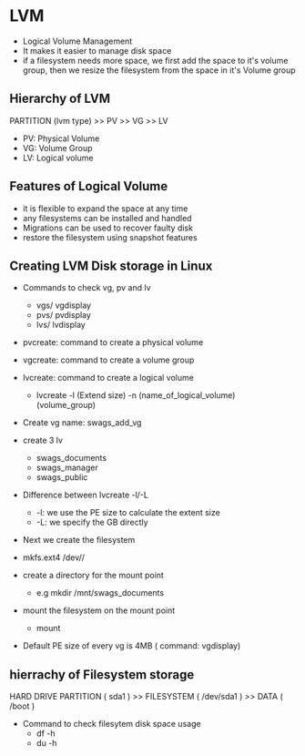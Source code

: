 # LVM 

- Logical Volume Management
- It makes it easier to manage disk space 
- if a filesystem needs more space, we first add the space to it's volume group, then we resize the filesystem from the space in it's Volume group 

## Hierarchy of LVM 

PARTITION (lvm type) >> PV >> VG >> LV 

- PV: Physical Volume
- VG: Volume Group
- LV: Logical volume

## Features of Logical Volume

- it is flexible to expand the space at any time
- any filesystems can be installed and handled
- Migrations can be used to recover faulty disk
- restore the filesystem using snapshot features

## Creating LVM Disk storage in Linux

- Commands to check vg, pv and lv 
  - vgs/ vgdisplay
  - pvs/ pvdisplay
  - lvs/ lvdisplay
- pvcreate: command to create a physical volume
- vgcreate: command to create a volume group   
- lvcreate: command to create a logical volume 
   - lvcreate -l (Extend size) -n (name_of_logical_volume) (volume_group)

- Create vg name: swags_add_vg
- create 3 lv 
  - swags_documents
  - swags_manager
  - swags_public 

- Difference between lvcreate -l/-L
  - -l: we use the PE size to calculate the extent size      
  - -L: we specify the GB directly

- Next we create the filesystem 
- mkfs.ext4 /dev/<vg-name>/<lv-name> 
- create a directory for the mount point    
  - e.g mkdir /mnt/swags_documents 

- mount the filesystem on the mount point 
  - mount 
- Default PE size of every vg is 4MB ( command: vgdisplay)


## hierrachy of Filesystem storage 

HARD DRIVE PARTITION ( sda1 ) >> FILESYSTEM ( /dev/sda1 ) >> DATA ( /boot )

- Command to check filesytem disk space usage 
  - df -h 
  - du -h <folder>